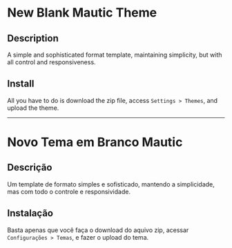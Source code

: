 # New Blank Mautic Theme

## Description

A simple and sophisticated format template, maintaining simplicity, but with all control and responsiveness.

## Install

All you have to do is download the zip file, access ```Settings > Themes```, and upload the theme.

---

# Novo Tema em Branco Mautic

## Descrição

Um template de formato simples e sofisticado, mantendo a simplicidade, mas com todo o controle e responsividade.

## Instalação

Basta apenas que você faça o download do aquivo zip, acessar ```Configurações > Temas```, e fazer o upload do tema.